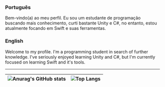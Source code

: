 ### Português
Bem-vindo(a) ao meu perfil. Eu sou um estudante de programação buscando mais conhecimento, curti bastante Unity e C#, no entanto, estou atualmente focando em Swift e suas ferramentas.
### English
Welcome to my profile. I'm a programming student in search of further knowledge. I've seriously enjoyed learning Unity and C#, but I'm currently focused on learning Swift and it's tools.
___

|![Anurag's GitHub stats](https://github-readme-stats.vercel.app/api?username=usingBlender&show_icons=true&theme=tokyonight)|![Top Langs](https://github-readme-stats.vercel.app/api/top-langs/?username=anuraghazra&layout=donut&theme=tokyonight)|
|--|--|
